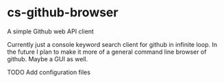 # cs-github-browser
A simple Github web API client

Currently just a console keyword search client for github in infinite loop. 
In the future I plan to make it more of a general command line browser of github.
Maybe a GUI as well.

TODO Add configuration files
